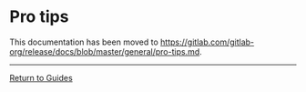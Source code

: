# Pro tips

This documentation has been moved to <https://gitlab.com/gitlab-org/release/docs/blob/master/general/pro-tips.md>.

---

[Return to Guides](../README.md#guides)
